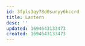 ```yaml
---
id: 3fpls3qy78d0suryy6kccrd
title: Lantern
desc: ''
updated: 1694643133473
created: 1694643133473
---
```


